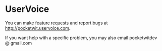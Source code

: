# UserVoice #

You can make [feature requests](http://pocketwit.uservoice.com/pages/general) and [report bugs](http://pocketwit.uservoice.com/pages/issues) at http://pocketwit.uservoice.com.

If you want help with a specific problem, you may also email pocketwitdev @ gmail.com